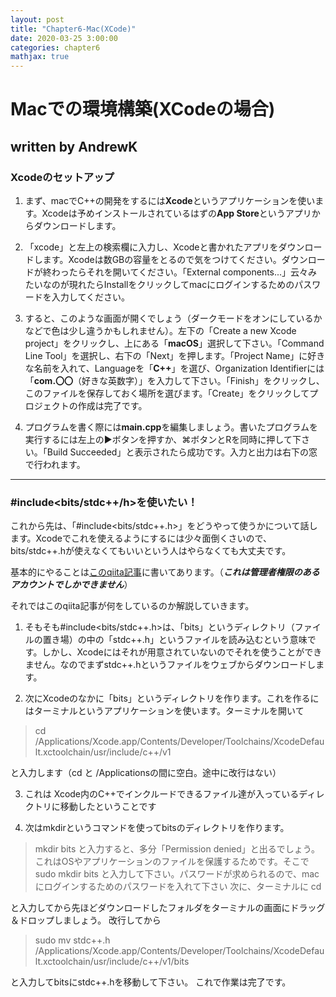 ```yaml
---
layout: post
title: "Chapter6-Mac(XCode)"
date: 2020-03-25 3:00:00
categories: chapter6
mathjax: true
---
```


# Macでの環境構築(XCodeの場合)
## written by AndrewK 
### Xcodeのセットアップ
1. まず、macでC++の開発をするには**Xcode**というアプリケーションを使います。Xcodeは予めインストールされているはずの**App Store**というアプリからダウンロードします。

2. 「xcode」と左上の検索欄に入力し、Xcodeと書かれたアプリをダウンロードします。Xcodeは数GBの容量をとるので気をつけてください。ダウンロードが終わったらそれを開いてください。「External components...」云々みたいなのが現れたらInstallをクリックしてmacにログインするためのパスワードを入力してください。

3. すると、このような画面が開くでしょう（ダークモードをオンにしているかなどで色は少し違うかもしれません）。左下の「Create a new Xcode project」をクリックし、上にある「**macOS**」選択して下さい。「Command Line Tool」を選択し、右下の「Next」を押します。「Project Name」に好きな名前を入れて、Languageを「**C++**」を選び、Organization Identifierには「**com.〇〇**（好きな英数字）」を入力して下さい。「Finish」をクリックし、このファイルを保存しておく場所を選びます。「Create」をクリックしてプロジェクトの作成は完了です。

4. プログラムを書く際には**main.cpp**を編集しましょう。書いたプログラムを実行するには左上の▶︎ボタンを押すか、⌘ボタンとRを同時に押して下さい。「Build Succeeded」と表示されたら成功です。入力と出力は右下の窓で行われます。

___

### #include<bits/stdc++/h>を使いたい！

これから先は、「#include<bits/stdc++.h>」をどうやって使うかについて話します。Xcodeでこれを使えるようにするには少々面倒くさいので、bits/stdc++.hが使えなくてもいいという人はやらなくても大丈夫です。

基本的にやることは[このqiita記事](https://qiita.com/Atsu30/items/6a4c4c070dd76a236fdc)に書いてあります。（***これは管理者権限のあるアカウントでしかできません***）

それではこのqiita記事が何をしているのか解説していきます。

1. そもそも#include<bits/stdc++.h>は、「bits」というディレクトリ（ファイルの置き場）の中の「stdc++.h」というファイルを読み込むという意味です。しかし、Xcodeにはそれが用意されていないのでそれを使うことができません。なのでまずstdc++.hというファイルをウェブからダウンロードします。

2. 次にXcodeのなかに「bits」というディレクトリを作ります。これを作るにはターミナルというアプリケーションを使います。ターミナルを開いて
>cd /Applications/Xcode.app/Contents/Developer/Toolchains/XcodeDefault.xctoolchain/usr/include/c++/v1 

と入力します（cd と /Applicationsの間に空白。途中に改行はない）

3. これは Xcode内のC++でインクルードできるファイル達が入っているディレクトリに移動したということです

4. 次はmkdirというコマンドを使ってbitsのディレクトリを作ります。
 >mkdir bits
と入力すると、多分「Permission denied」と出るでしょう。これはOSやアプリケーションのファイルを保護するためです。そこで
>sudo mkdir bits
と入力して下さい。パスワードが求められるので、macにログインするためのパスワードを入れて下さい
次に、ターミナルに
>cd

と入力してから先ほどダウンロードしたフォルダをターミナルの画面にドラッグ＆ドロップしましょう。
改行してから
>sudo mv stdc++.h /Applications/Xcode.app/Contents/Developer/Toolchains/XcodeDefault.xctoolchain/usr/include/c++/v1/bits

と入力してbitsにstdc++.hを移動して下さい。
これで作業は完了です。


